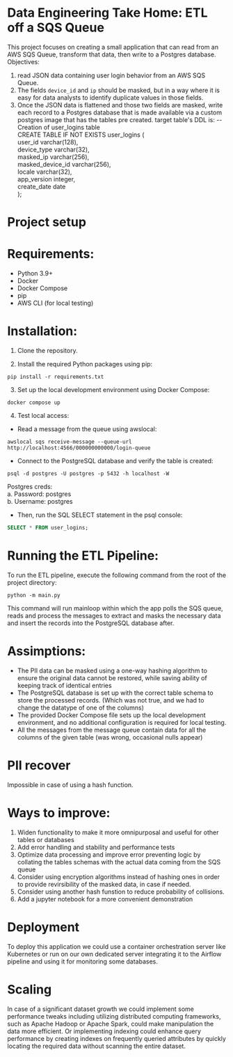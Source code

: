 # Data Engineering Take Home: ETL off a SQS Queue
This project focuses on creating a small application that can read from an AWS
SQS Queue, transform that data, then write to a Postgres database.
Objectives:
1. read JSON data containing user login behavior from an AWS SQS Queue.
2. The fields `device_id` and `ip` should be masked, but in a way where it is easy for data analysts to identify duplicate
values in those fields.
3. Once the JSON data is flattened and those two fields are masked, write each
record to a Postgres database that is made available via a custom postgres image that
has the tables pre created.
 target table's DDL is:
-- Creation of user_logins table  
CREATE TABLE IF NOT EXISTS user_logins
  (  
    user_id varchar(128),  
    device_type varchar(32),  
    masked_ip varchar(256),  
    masked_device_id varchar(256),  
    locale varchar(32),  
    app_version integer,  
    create_date date  
  );  

# Project setup
# Requirements:
- Python 3.9+  
- Docker  
- Docker Compose  
- pip  
- AWS CLI (for local testing)

# Installation:

1. Clone the repository.

2. Install the required Python packages using pip:
```
pip install -r requirements.txt
```
3. Set up the local development environment using Docker Compose:
```
docker compose up
```
4. Test local access:

- Read a message from the queue using awslocal:

```
awslocal sqs receive-message --queue-url http://localhost:4566/000000000000/login-queue
```
- Connect to the PostgreSQL database and verify the table is created:
```
psql -d postgres -U postgres -p 5432 -h localhost -W
```
Postgres creds:  
a. Password: postgres  
b. Username: postgres

- Then, run the SQL SELECT statement in the psql console:

```sql
SELECT * FROM user_logins;
```

# Running the ETL Pipeline:
To run the ETL pipeline, execute the following command from the root of the project directory:

```
python -m main.py
```
This command will run mainloop within which the app polls the SQS queue, reads and process the messages to extract and masks the necessary data and insert the records into the PostgreSQL database after.
# Assimptions:
- The PII data can be masked using a one-way hashing algorithm to ensure the original data cannot be restored, while saving ability of keeping track of identical entries
- The PostgreSQL database is set up with the correct table schema to store the processed records. (Which was not true, and we had to change the datatype of one of the columns)
- The provided Docker Compose file sets up the local development environment, and no additional configuration is required for local testing.
- All the messages from the message queue contain data for all the columns of the given table (was wrong, occasional nulls appear)
# PII recover
Impossible in case of using a hash function.
# Ways to improve:
1. Widen functionality to make it more omnipurposal and useful for other tables or databases
2. Add error handling and stability and performance tests
3. Optimize data processing and improve error preventing logic by collating the tables schemas with the actual data coming from the SQS queue
4. Consider using encryption algorithms instead of hashing ones in order to provide revirsibility of the masked data, in case if needed.
5. Consider using another hash funstion to reduce probability of collisions.
6. Add a jupyter notebook for a more convenient demonstration

# Deployment
To deploy this application we could use a container orchestration server like Kubernetes or run on our own dedicated server integrating it to the Airflow pipeline and using it for monitoring some databases.

# Scaling

In case of a significant dataset growth we could implement some performance tweaks including utilizing distributed computing frameworks, such as Apache Hadoop or Apache Spark, could make manipulation the data more efficient. Or implementing indexing could enhance query performance by creating indexes on frequently queried attributes by quickly locating the required data without scanning the entire dataset. 
